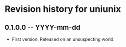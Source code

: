 # Revision history for uniunix

## 0.1.0.0 -- YYYY-mm-dd

* First version. Released on an unsuspecting world.
